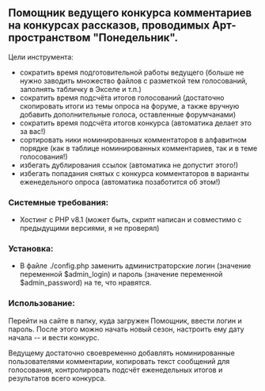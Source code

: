 ## Помощник ведущего конкурса комментариев на конкурсах рассказов, проводимых Арт-пространством "Понедельник". ##

Цели инструмента:
- сократить время подготовительной работы ведущего (больше не нужно заводить множество файлов с разметкой тем голосований, заполнять табличку в Экселе и т.п.)
- сократить время подсчёта итогов голосований (достаточно скопировать итоги из темы опроса на форуме, а также вручную добавить дополнительные голоса, оставленные форумчанами)
- сократить время подсчёта итогов конкурса (автоматика делает это за вас!)
- сортировать ники номинированных комментаторов в алфавитном порядке (как в таблице номинированных комментариев, так и в теме голосования!)
- избегать дублирования ссылок (автоматика не допустит этого!)
- избегать попадания снятых с конкурса комментаторов в варианты еженедельного опроса (автоматика позаботится об этом!)

### Системные требования: ###

- Хостинг с PHP v8.1 (может быть, скрипт написан и совместимо с предыдущими версиями, я не проверял)

### Установка: ###

- В файле ./config.php заменить администраторские логин (значение переменной $admin_login) и пароль (значение переменной $admin_password) на те, что нравятся.

### Использование: ###

Перейти на сайте в папку, куда загружен Помощник, ввести логин и пароль. После этого можно начать новый сезон, настроить ему дату начала -- и вести конкурс.

Ведущему достаточно своевременно добавлять номинированные пользователями комментарии, копировать текст сообщений для голосования, контролировать подсчёт еженедельных итогов и результатов всего конкурса.